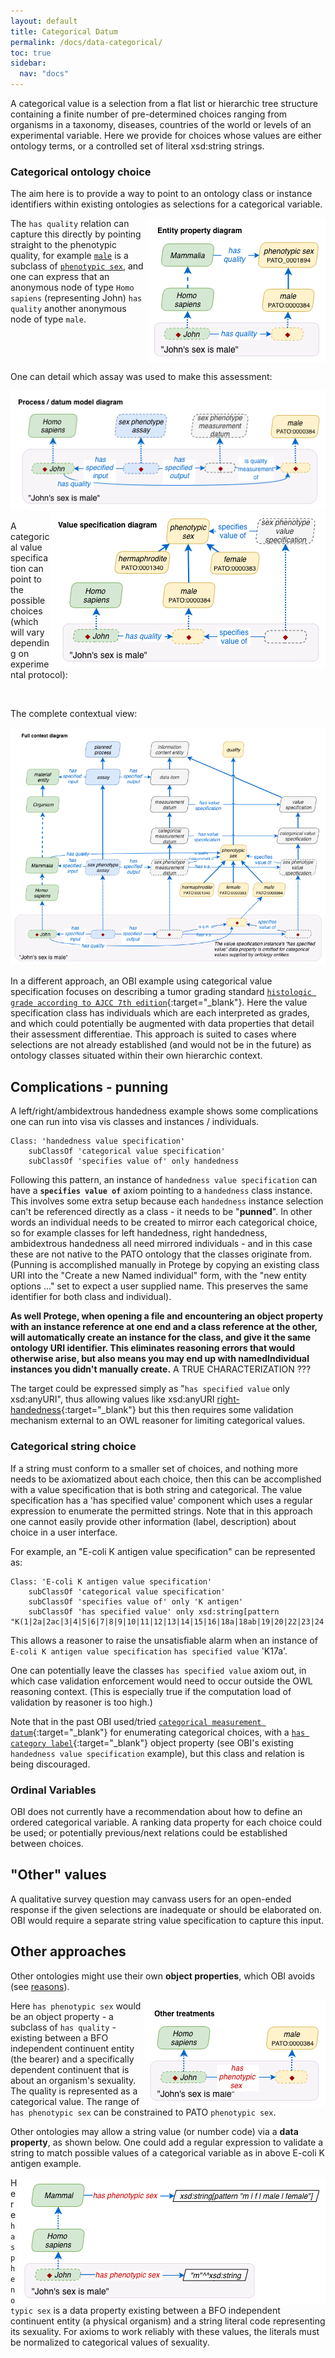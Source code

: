 ```yaml
---
layout: default
title: Categorical Datum
permalink: /docs/data-categorical/
toc: true
sidebar:
  nav: "docs"
---
```


A categorical value is a selection from a flat list or hierarchic tree structure containing a finite number of pre-determined choices ranging from organisms in a taxonomy, diseases, countries of the world or levels of an experimental variable.  Here we provide for choices whose values are either ontology terms, or a controlled set of literal xsd:string strings.

### Categorical ontology choice

The aim here is to provide a way to point to an ontology class or instance identifiers within existing ontologies as selections for a categorical variable.

<img align="right" src="/assets/images/docs/data_john_sex_property.png">

The `has quality` relation can capture this directly by pointing straight to the phenotypic quality, for example [`male`](http://purl.obolibrary.org/obo/PATO_0000384) is a subclass of [`phenotypic sex`](http://purl.obolibrary.org/obo/PATO_0001894), and one can express that an anonymous node of type `Homo sapiens` (representing John) `has quality` another anonymous node of type `male`.

<br clear="both">

One can detail which assay was used to make this assessment:

<img src="/assets/images/docs/data_john_sex_process.png">

<img align="right" src="/assets/images/docs/data_john_sex_vs.png">

A categorical value specification can point to the possible choices (which will vary depending on experimental protocol):

<br clear="both">

The complete contextual view:

<img src="/assets/images/docs/data_john_sex_context.png">

In a different approach, an OBI example using categorical value specification focuses on describing a tumor grading standard [`histologic grade according to AJCC 7th edition`](http://purl.obolibrary.org/obo/OBI_0002205){:target="_blank"}.  Here the value specification class has individuals which are each interpreted as grades, and which could potentially be augmented with data properties that detail their assessment differentiae.  This approach is suited to cases where selections are not already established (and would not be in the future) as ontology classes situated within their own hierarchic context. 

## Complications - punning

A left/right/ambidextrous handedness example shows some complications one can run into visa vis classes and instances / individuals.

    Class: 'handedness value specification'
        subClassOf 'categorical value specification'
        subClassOf 'specifies value of' only handedness

Following this pattern, an instance of `handedness value specification` can have a **`specifies value of`** axiom pointing to a `handedness` class instance. This involves some extra setup because each `handedness` instance selection can't be referenced directly as a class - it needs to be "**punned**". In other words an individual needs to be created to mirror each categorical choice, so for example classes for left handedness, right handedness, ambidextrous handedness all need mirrored individuals - and in this case these are not native to the PATO ontology that the classes originate from. (Punning is accomplished manually in Protege by copying an existing class URI into the "Create a new Named individual" form, with the "new entity options ..." set to expect a user supplied name.  This preserves the same identifier for both class and individual). 

**As well Protege, when opening a file and encountering an object property with an instance reference at one end and a class reference at the other, will automatically create an instance for the class, and give it the same ontology URI identifier. This eliminates reasoning errors that would otherwise arise, but also means you may end up with namedIndividual instances you didn't manually create.**   A TRUE CHARACTERIZATION ???

The target could be expressed simply as "`has specified value` only xsd:anyURI", thus allowing values like xsd:anyURI [right-handedness](http://purl.obolibrary.org/obo/PATO_0002203){:target="_blank"} but this then requires some validation mechanism external to an OWL reasoner for limiting categorical values.

[//]: # (Slightly different from a boolean value specification below, a binary value specification is a categorical value specification with only two choices.)

### Categorical string choice

If a string must conform to a smaller set of choices, and nothing more needs to be axiomatized about each choice, then this can be accomplished with a value specification that is both string and categorical.  The value specification has a 'has specified value' component which uses a regular expression to enumerate the permitted strings. Note that in this approach one cannot easily provide other information (label, description) about choice in a user interface.

For example, an "E-coli K antigen value specification" can be represented as:

    Class: 'E-coli K antigen value specification'
        subClassOf 'categorical value specification'
        subClassOf 'specifies value of' only 'K antigen'
        subClassOf 'has specified value' only xsd:string[pattern "K(1|2a|2ac|3|4|5|6|7|8|9|10|11|12|13|14|15|16|18a|18ab|19|20|22|23|24|26|27|28|29|30|31|34|37|39|40|41|42|43|44|45|46|47|49|50|51|52|53|54|56|96|55|74|82|84|85ab|85ac|87|92|93|95|97|98|100|101|102|103|X104|X105|X106)"]]

This allows a reasoner to raise the unsatisfiable alarm when an instance of `E-coli K antigen value specification`  `has specified value` 'K17a'.

One can potentially leave the classes `has specified value` axiom out, in which case validation enforcement would need to occur outside the OWL reasoning context. (This is especially true if the computation load of validation by reasoner is too high.)

Note that in the past OBI used/tried [`categorical measurement datum`](http://purl.obolibrary.org/obo/OBI_0000938){:target="_blank"} for enumerating categorical choices, with a [`has category label`](http://purl.obolibrary.org/obo/OBI_0000999){:target="_blank"} object property (see OBI's existing `handedness value specification` example), but this class and relation is being discouraged.

### Ordinal Variables

OBI does not currently have a recommendation about how to define an ordered categorical variable. A ranking data property for each choice could be used; or potentially previous/next relations could be established between choices.

## "Other" values

A qualitative survey question may canvass users for an open-ended response if the given selections are inadequate or should be elaborated on. OBI would require a separate string value specification to capture this input.

## Other approaches

Other ontologies might use their own **object properties**, which OBI avoids (see [reasons](https://ddooley.github.io/docs/data-properties/)).

<img align="right" src="/assets/images/docs/data_john_sex_op.png">

Here `has phenotypic sex` would be an object property - a subclass of `has quality` - existing between a BFO independent continuent entity (the bearer) and a specifically dependent continuent that is about an organism's sexuality. The quality is represented as a categorical value. The range of `has phenotypic sex` can be constrained to PATO `phenotypic sex`.

Other ontologies may allow a string value (or number code) via a  **data property**, as shown below. One could add a regular expression to validate a string to match possible values of a categorical variable as in above E-coli K antigen example.

<img align="right" src="/assets/images/docs/data_john_sex_dp.png">

Here `has phenotypic sex` is a data property existing between a BFO independent continuent entity (a physical organism) and a string literal code representing its sexuality. For axioms to work reliably with these values, the literals must be normalized to categorical values of sexuality.
